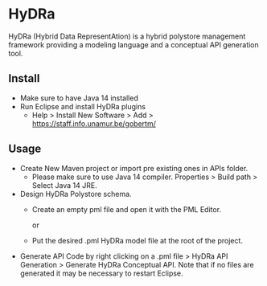 # HyDRa
HyDRa (Hybrid Data RepresentAtion) is a hybrid polystore management framework providing a modeling language and a conceptual API generation tool.

## Install

-   Make sure to have Java 14 installed
-   Run Eclipse and install HyDRa plugins
    -   Help > Install New Software > Add > https://staff.info.unamur.be/gobertm/

## Usage
-   Create New Maven project or import pre existing ones in APIs folder.
    -   Please make sure to use Java 14 compiler. Properties > Build path > Select Java 14 JRE.
-   Design HyDRa Polystore schema.
    -   Create an empty pml file and open it with the PML Editor.
        
        or
    -   Put the desired .pml HyDRa model file at the root of the project.
-   Generate API Code by right clicking on a .pml file > HyDRa API Generation > Generate HyDRa Conceptual API. Note that if no files are generated it may be necessary to restart Eclipse.
